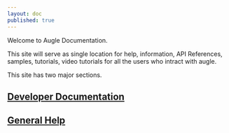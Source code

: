 ```yaml
---
layout: doc
published: true
---
```

Welcome to Augle Documentation. 

This site will serve as single location for help, information, API References, samples, tutorials, video tutorials for all the users who intract with augle.

This site has two major sections.

## [Developer Documentation](/docs/developer/)

## [General Help](/docs/general/)



